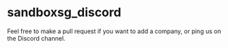 # sandboxsg_discord

Feel free to make a pull request if you want to add a company, or ping us on the Discord channel.